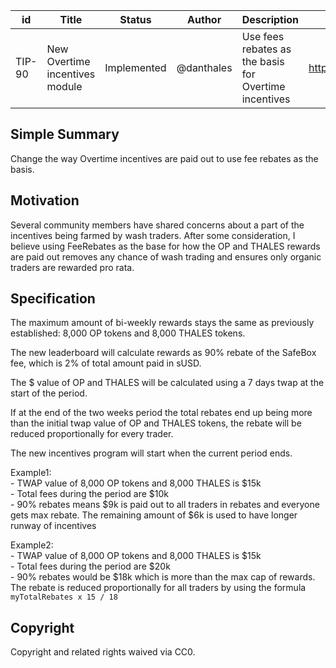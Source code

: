 
| id      | Title | Status | Author | Description | Discussions to | Created |
| ----------- | ----------- | ----------- | ----------- | ----------- | ----------- | ----------- |
| TIP-90 | New Overtime incentives module | Implemented | @danthales | Use fees rebates as the basis for Overtime incentives | https://discord.gg/thales | 2022-09-13

## Simple Summary

Change the way Overtime incentives are paid out to use fee rebates as the basis.

## Motivation  
Several community members have shared concerns about a part of the incentives being farmed by wash traders. After some consideration, I believe using FeeRebates as the base for how the OP and THALES rewards are paid out removes any chance of wash trading and ensures only organic traders are rewarded pro rata.   

## Specification
The maximum amount of bi-weekly rewards stays the same as previously established: 8,000 OP tokens and 8,000 THALES tokens.    

The new leaderboard will calculate rewards as 90% rebate of the SafeBox fee, which is 2% of total amount paid in sUSD.  
  
The $ value of OP and THALES will be calculated using a 7 days twap at the start of the period.  

If at the end of the two weeks period the total rebates end up being more than the initial twap value of OP and THALES tokens, the rebate will be reduced proportionally for every trader.  

The new incentives program will start when the current period ends.  

Example1:   
    - TWAP value of 8,000 OP tokens and 8,000 THALES is $15k  
    - Total fees during the period are $10k  
    - 90% rebates means $9k is paid out to all traders in rebates and everyone gets max rebate. The remaining amount of $6k is used to have longer runway of incentives       


Example2:   
    - TWAP value of 8,000 OP tokens and 8,000 THALES is $15k  
    - Total fees during the period are $20k  
    - 90% rebates would be $18k which is more than the max cap of rewards. The rebate is reduced proportionally for all traders by using the formula `myTotalRebates x 15 / 18`        



## Copyright

Copyright and related rights waived via CC0.
